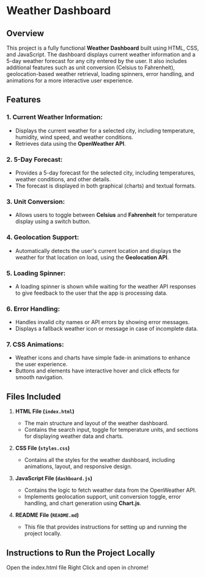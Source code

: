 # Weather Dashboard

## Overview

This project is a fully functional **Weather Dashboard** built using HTML, CSS, and JavaScript. The dashboard displays current weather information and a 5-day weather forecast for any city entered by the user. It also includes additional features such as unit conversion (Celsius to Fahrenheit), geolocation-based weather retrieval, loading spinners, error handling, and animations for a more interactive user experience.

## Features

### 1. Current Weather Information:

- Displays the current weather for a selected city, including temperature, humidity, wind speed, and weather conditions.
- Retrieves data using the **OpenWeather API**.

### 2. 5-Day Forecast:

- Provides a 5-day forecast for the selected city, including temperatures, weather conditions, and other details.
- The forecast is displayed in both graphical (charts) and textual formats.

### 3. Unit Conversion:

- Allows users to toggle between **Celsius** and **Fahrenheit** for temperature display using a switch button.

### 4. Geolocation Support:

- Automatically detects the user's current location and displays the weather for that location on load, using the **Geolocation API**.

### 5. Loading Spinner:

- A loading spinner is shown while waiting for the weather API responses to give feedback to the user that the app is processing data.

### 6. Error Handling:

- Handles invalid city names or API errors by showing error messages.
- Displays a fallback weather icon or message in case of incomplete data.

### 7. CSS Animations:

- Weather icons and charts have simple fade-in animations to enhance the user experience.
- Buttons and elements have interactive hover and click effects for smooth navigation.

## Files Included

1. **HTML File (`index.html`)**
   - The main structure and layout of the weather dashboard.
   - Contains the search input, toggle for temperature units, and sections for displaying weather data and charts.
2. **CSS File (`styles.css`)**

   - Contains all the styles for the weather dashboard, including animations, layout, and responsive design.

3. **JavaScript File (`dashboard.js`)**

   - Contains the logic to fetch weather data from the OpenWeather API.
   - Implements geolocation support, unit conversion toggle, error handling, and chart generation using **Chart.js**.

4. **README File (`README.md`)**
   - This file that provides instructions for setting up and running the project locally.

## Instructions to Run the Project Locally

Open the index.html file
Right Click and open in chrome!
